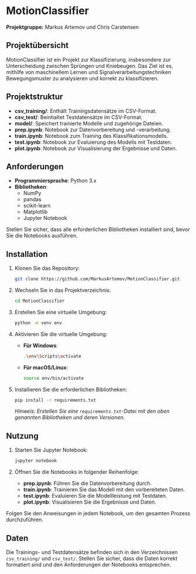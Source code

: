 # MotionClassifier

**Projektgruppe:** Markus Artemov und Chris Carstensen

## Projektübersicht

MotionClassifier ist ein Projekt zur Klassifizierung, insbesondere zur Unterscheidung zwischen Sprüngen und Kniebeugen. Das Ziel ist es, mithilfe von maschinellem Lernen und Signalverarbeitungstechniken Bewegungsmuster zu analysieren und korrekt zu klassifizieren.

## Projektstruktur

- **csv_training/**: Enthält Trainingsdatensätze im CSV-Format.
- **csv_test/**: Beinhaltet Testdatensätze im CSV-Format.
- **model/**: Speichert trainierte Modelle und zugehörige Dateien.
- **prep.ipynb**: Notebook zur Datenvorbereitung und -verarbeitung.
- **train.ipynb**: Notebook zum Training des Klassifikationsmodells.
- **test.ipynb**: Notebook zur Evaluierung des Modells mit Testdaten.
- **plot.ipynb**: Notebook zur Visualisierung der Ergebnisse und Daten.

## Anforderungen

- **Programmiersprache**: Python 3.x
- **Bibliotheken**:
  - NumPy
  - pandas
  - scikit-learn
  - Matplotlib
  - Jupyter Notebook

Stellen Sie sicher, dass alle erforderlichen Bibliotheken installiert sind, bevor Sie die Notebooks ausführen.

## Installation

1. Klonen Sie das Repository:
   ```bash
   git clone https://github.com/MarkusArtemov/MotionClassifier.git
   ```

2. Wechseln Sie in das Projektverzeichnis:
   ```bash
   cd MotionClassifier
   ```

3. Erstellen Sie eine virtuelle Umgebung:
   ```bash
   python -m venv env
   ```

4. Aktivieren Sie die virtuelle Umgebung:
   - **Für Windows**:
     ```bash
     .\env\Scripts\activate
     ```
   - **Für macOS/Linux**:
     ```bash
     source env/bin/activate
     ```

5. Installieren Sie die erforderlichen Bibliotheken:
   ```bash
   pip install -r requirements.txt
   ```
   *Hinweis: Erstellen Sie eine `requirements.txt`-Datei mit den oben genannten Bibliotheken und deren Versionen.*

## Nutzung

1. Starten Sie Jupyter Notebook:
   ```bash
   jupyter notebook
   ```

2. Öffnen Sie die Notebooks in folgender Reihenfolge:
   - **prep.ipynb**: Führen Sie die Datenvorbereitung durch.
   - **train.ipynb**: Trainieren Sie das Modell mit den vorbereiteten Daten.
   - **test.ipynb**: Evaluieren Sie die Modellleistung mit Testdaten.
   - **plot.ipynb**: Visualisieren Sie die Ergebnisse und Daten.

Folgen Sie den Anweisungen in jedem Notebook, um den gesamten Prozess durchzuführen.

## Daten

Die Trainings- und Testdatensätze befinden sich in den Verzeichnissen `csv_training/` und `csv_test/`. Stellen Sie sicher, dass die Daten korrekt formatiert sind und den Anforderungen der Notebooks entsprechen.

